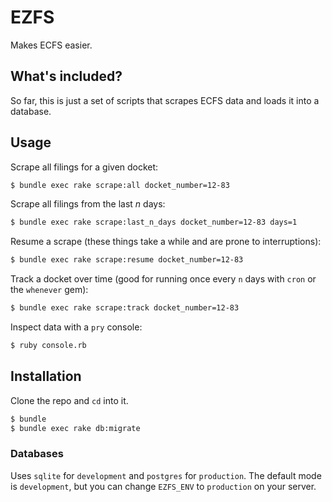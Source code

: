 # EZFS

Makes ECFS easier.

## What's included?

So far, this is just a set of scripts that scrapes ECFS data and loads it into a database.

## Usage

Scrape all filings for a given docket:

```sh
$ bundle exec rake scrape:all docket_number=12-83
```

Scrape all filings from the last _n_ days:

```sh
$ bundle exec rake scrape:last_n_days docket_number=12-83 days=1
```

Resume a scrape (these things take a while and are prone to interruptions):

```sh
$ bundle exec rake scrape:resume docket_number=12-83
```

Track a docket over time (good for running once every `n` days with `cron` or the `whenever` gem):

```sh
$ bundle exec rake scrape:track docket_number=12-83
```

Inspect data with a `pry` console:

```sh
$ ruby console.rb
```

## Installation

Clone the repo and `cd` into it.

```sh
$ bundle
$ bundle exec rake db:migrate
```

### Databases

Uses `sqlite` for `development` and `postgres` for `production`. The default mode is `development`, but you can change `EZFS_ENV` to `production` on your server.
